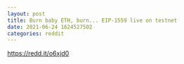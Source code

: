 ```yaml
--- 
layout: post 
title: Burn baby ETH, burn... EIP-1559 live on testnet 
date: 2021-06-24 1624527502 
categories: reddit 
--- 
```

https://redd.it/o6xjd0